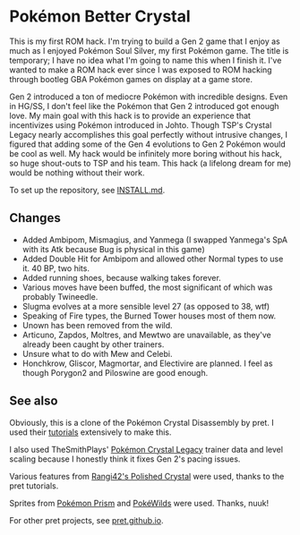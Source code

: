 # Pokémon Better Crystal

This is my first ROM hack. I'm trying to build a Gen 2 game that I enjoy as much as I enjoyed Pokémon Soul Silver, my first Pokémon game. The title is temporary; I have no idea what I'm going to name this when I finish it. I've
wanted to make a ROM hack ever since I was exposed to ROM hacking through bootleg GBA Pokémon games on display at a game store.

Gen 2 introduced a ton of mediocre Pokémon with incredible designs. Even in HG/SS, I don't feel like the Pokémon that Gen 2 introduced got enough love. My main goal with this hack is to provide an experience that incentivizes
using Pokémon introduced in Johto. Though TSP's Crystal Legacy nearly accomplishes this goal perfectly without intrusive changes, I figured that adding some of the Gen 4 evolutions to Gen 2 Pokémon would be cool as well. My
hack would be infinitely more boring without his hack, so huge shout-outs to TSP and his team. This hack (a lifelong dream for me) would be nothing without their work. 

To set up the repository, see [INSTALL.md](INSTALL.md).

## Changes
- Added Ambipom, Mismagius, and Yanmega
  (I swapped Yanmega's SpA with its Atk because Bug is physical in this game)
- Added Double Hit for Ambipom and allowed other Normal types to use it. 40 BP, two hits.
- Added running shoes, because walking takes forever.
- Various moves have been buffed, the most significant of which was probably Twineedle.
- Slugma evolves at a more sensible level 27 (as opposed to 38, wtf)
- Speaking of Fire types, the Burned Tower houses most of them now.
- Unown has been removed from the wild.
- Articuno, Zapdos, Moltres, and Mewtwo are unavailable, as they've already been caught by other trainers.
- Unsure what to do with Mew and Celebi.
- Honchkrow, Gliscor, Magmortar, and Electivire are planned. I feel as though Porygon2 and Piloswine are good enough.

## See also
Obviously, this is a clone of the Pokémon Crystal Disassembly by pret. I used their [tutorials](https://github.com/pret/pokecrystal/wiki/Tutorials) extensively to make this. 

I also used TheSmithPlays' [Pokémon Crystal Legacy](https://github.com/cRz-Shadows/Pokemon_Crystal_Legacy) trainer data and level scaling because I honestly think it fixes Gen 2's pacing issues.

Various features from [Rangi42's Polished Crystal](https://github.com/Rangi42/polishedcrystal) were used, thanks to the pret tutorials. 

Sprites from [Pokémon Prism](https://rainbowdevs.com/title/prism/) and [PokéWilds](https://github.com/SheerSt/pokewilds) were used. Thanks, nuuk!

For other pret projects, see [pret.github.io](https://pret.github.io/).
